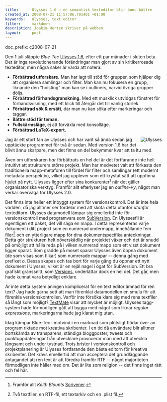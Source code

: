 ```yaml
--- 
title:      Ulysses 1.6 — en semantisk texteditor blir ännu bättre
created_at: 2008-07-21 11:57:06.791401 +01:00
keywords:   ulysses, text editor
filter:     markdown
description: Joakim Hertze skriver på webben
layout:     post
---
```

doc_prefix: c2008-07-21

Den 1 juli släppte _Blue-Tec_ [Ulysses 1.6][1], efter ett par månader i sluten beta. Det är inga revolutionerande förändringar man gjort av sin kritikerrosade texteditor, men några saker är värda att notera:

- **Förbättrad utforskare.** Man har lagt till stöd för grupper, som hjälper dig att organisera samlingar och filter. Man kan nu fokusera en grupp, liknande den "hoisting" man kan se i outliners, varvid övriga grupper döljs.
- **Förbättrad förhandsgranskning.** Med ett musklick utvidgas fönstret för förhandsvisning, med ett klick till återgår det till vanlig storlek.
- **Förbättrad sök & ersätt**, där man nu kan söka efter markeringar och taggar.
- **Bättre stöd för teman.**
- **Fullskärmsläge**, ej att förväxla med konsolläge.
- **Förbättrad LaTeX-export.**

<img src="http://swedishpixels.com/bilder/31.jpg" style="float:right; margin: 0 0 4px 8px;" alt="Ulysses" /> 

Jag är ett stort fan av Ulysses och har varit så ända sedan jag upptäckte programmet för två år sedan. Med version 1.6 har det blivit ännu skarpare, men det finns en del bekymmer kvar att ta itu med. 

Även om utforskaren _har_ förbättrats en hel del är det fortfarande inte helt intuitivt att strukturera större projekt. Man har medvetet valt att förkasta den traditionella mapp-metaforen till fördel för filter och samlingar (ett modernt metadata perspektiv), vilket jag upplever som ett krystat sätt att uppfinna hjulet på nytt. Ulysses ligger efter sina konkurenter[^2] när det gäller organisatoriska verktyg. Framför allt efterlyser jag en _outline-vy_, något man verkar överväga för Ulysses 2.0.

Det finns inte heller ett inbyggt system för versionskontroll. Det är inte hela världen, då jag alltmer ser fördelar med att sköta detta utanför _utanför_ texteditorn. Ulysses datamodell lämpar sig emellertid inte för versionskontroll med programvara som [SubVersion][3]. En Ulyssesfil är egentligen ett paket, det vill säga en mapp. I detta representeras varje dokument i ditt projekt som en numrerad undermapp, innehållande fem filer[^1] och en ytterligare mapp för dina dokumentspecifika anteckningar. Detta gör strukturen helt oöverskådlig när projektet växer och det är snudd på omöjligt att hålla reda på i vilken numrerad mapp som ett visst dokument ligger sparat. Som grädde på moset sparar Ulysses även öppna dokument (de som visas som flikar) som numrerade mappar -- denna gång med prefixet _o_. Dessa skapas och tas bort för varje gång du öppnar ett nytt dokument i Ulysses, vilket är en rejäl nagel i ögat för SubVersion. Ett bra grafiskt gränssnitt, som [Versions][2], underlättar dock en hel del. Det går, men hade kunnat vara betydligt enklare.

Är inte detta system aningen komplicerat för en text editor ämnad för ren text? Jag hade gärna sett att man förenklat datamodellen en smula för att förenkla versionskontrollen. Varför inte försöka klara sig med rena textfiler så långt som möjligt? [TextMate][4] visar att mycket är möjligt. Ulysses tagg-system hade förmodligen gått att bygga med något som liknar _regular expressions_, markeringarna hade jag klarat mig utan.

Idag kämpar Blue-Tec i motvind i en marknad som plötsligt flödar över av program riktade mot kreativa skribenter. I en tid då användare blir alltmer bortskämda av transparens, ständiga bloggposter, tweets och punktuppdateringar från utvecklare provocerar man med att utveckla långsamt och under tystnad. Trots brister i versionskontroll och projektplanering är Ulysses fortfarande den bästa editorn för kreativa skribenter. Det krävs emellertid att man acceptera det grundläggande antagandet att ren text är att föredra framför RTF -- något majoriteten förmodligen inte håller med om. Det är lite som religion -- det finns inget rätt och fel här.

[^1]: Två textfiler, en RTF-fil, ett textarkiv och en .plist fil.

[^2]: Framför allt _Keith Blounts_ [Scrivener](http://www.literatureandlatte.com/scrivener.html).

[1]: http://blue-tec.com/ulysses
[2]: http://versionsapp.com
[4]: http://macromates.com
[3]: http://subversion.tigris.org/

